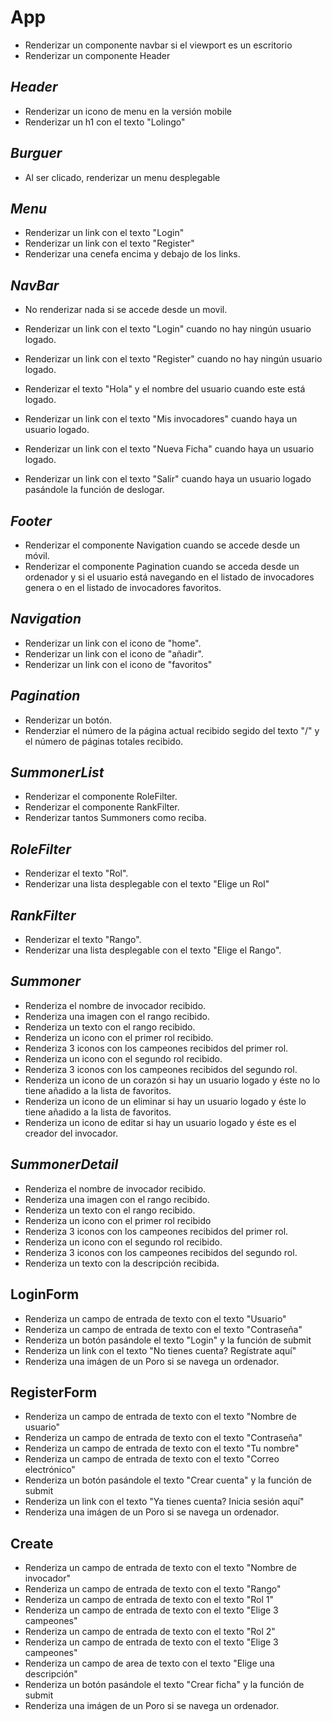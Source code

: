 # App

- Renderizar un componente navbar si el viewport es un escritorio
- Renderizar un componente Header

## _Header_

- Renderizar un icono de menu en la versión mobile
- Renderizar un h1 con el texto "Lolingo"

## _Burguer_

- Al ser clicado, renderizar un menu desplegable

## _Menu_

- Renderizar un link con el texto "Login"
- Renderizar un link con el texto "Register"
- Renderizar una cenefa encima y debajo de los links.

## _NavBar_

- No renderizar nada si se accede desde un movil.
- Renderizar un link con el texto "Login" cuando no hay ningún usuario logado.
- Renderizar un link con el texto "Register" cuando no hay ningún usuario logado.

- Renderizar el texto "Hola" y el nombre del usuario cuando este está logado.
- Renderizar un link con el texto "Mis invocadores" cuando haya un usuario logado.
- Renderizar un link con el texto "Nueva Ficha" cuando haya un usuario logado.
- Renderizar un link con el texto "Salir" cuando haya un usuario logado pasándole la función de deslogar.

## _Footer_

- Renderizar el componente Navigation cuando se accede desde un móvil.
- Renderizar el componente Pagination cuando se acceda desde un ordenador y si el usuario está navegando en el listado de invocadores genera o en el listado de invocadores favoritos.

## _Navigation_

- Renderizar un link con el icono de "home".
- Renderizar un link con el icono de "añadir".
- Renderizar un link con el icono de "favoritos"

## _Pagination_

- Renderizar un botón.
- Renderziar el número de la página actual recibido segido del texto "/" y el número de páginas totales recibido.

## _SummonerList_

- Renderizar el componente RoleFilter.
- Renderizar el componente RankFilter.
- Renderizar tantos Summoners como reciba.

## _RoleFilter_

- Renderizar el texto "Rol".
- Renderizar una lista desplegable con el texto "Elige un Rol"

## _RankFilter_

- Renderizar el texto "Rango".
- Renderizar una lista desplegable con el texto "Elige el Rango".

## _Summoner_

- Renderiza el nombre de invocador recibido.
- Renderiza una imagen con el rango recibido.
- Renderiza un texto con el rango recibido.
- Renderiza un icono con el primer rol recibido.
- Renderiza 3 iconos con los campeones recibidos del primer rol.
- Renderiza un icono con el segundo rol recibido.
- Renderiza 3 iconos con los campeones recibidos del segundo rol.
- Renderiza un icono de un corazón si hay un usuario logado y éste no lo tiene añadido a la lista de favoritos.
- Renderiza un icono de un eliminar si hay un usuario logado y éste lo tiene añadido a la lista de favoritos.
- Renderiza un icono de editar si hay un usuario logado y éste es el creador del invocador.

## _SummonerDetail_

- Renderiza el nombre de invocador recibido.
- Renderiza una imagen con el rango recibido.
- Renderiza un texto con el rango recibido.
- Renderiza un icono con el primer rol recibido
- Renderiza 3 iconos con los campeones recibidos del primer rol.
- Renderiza un icono con el segundo rol recibido.
- Renderiza 3 iconos con los campeones recibidos del segundo rol.
- Renderiza un texto con la descripción recibida.

## LoginForm

- Renderiza un campo de entrada de texto con el texto "Usuario"
- Renderiza un campo de entrada de texto con el texto "Contraseña"
- Renderiza un botón pasándole el texto "Login" y la función de submit
- Renderiza un link con el texto "No tienes cuenta? Regístrate aquí"
- Renderiza una imágen de un Poro si se navega un ordenador.

## RegisterForm

- Renderiza un campo de entrada de texto con el texto "Nombre de usuario"
- Renderiza un campo de entrada de texto con el texto "Contraseña"
- Renderiza un campo de entrada de texto con el texto "Tu nombre"
- Renderiza un campo de entrada de texto con el texto "Correo electrónico"
- Renderiza un botón pasándole el texto "Crear cuenta" y la función de submit
- Renderiza un link con el texto "Ya tienes cuenta? Inicia sesión aquí"
- Renderiza una imágen de un Poro si se navega un ordenador.

## Create

- Renderiza un campo de entrada de texto con el texto "Nombre de invocador"
- Renderiza un campo de entrada de texto con el texto "Rango"
- Renderiza un campo de entrada de texto con el texto "Rol 1"
- Renderiza un campo de entrada de texto con el texto "Elige 3 campeones"
- Renderiza un campo de entrada de texto con el texto "Rol 2"
- Renderiza un campo de entrada de texto con el texto "Elige 3 campeones"
- Renderiza un campo de area de texto con el texto "Elige una descripción"
- Renderiza un botón pasándole el texto "Crear ficha" y la función de submit
- Renderiza una imágen de un Poro si se navega un ordenador.
